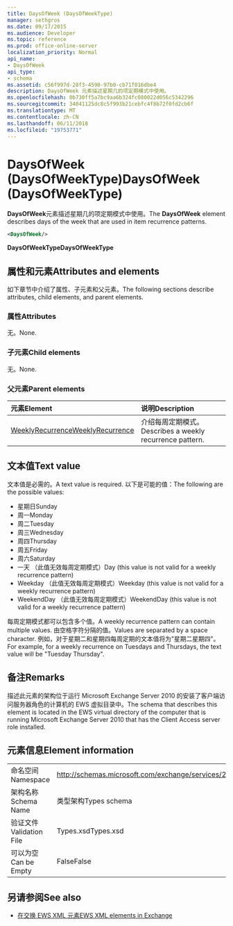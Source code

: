 ```yaml
---
title: DaysOfWeek (DaysOfWeekType)
manager: sethgros
ms.date: 09/17/2015
ms.audience: Developer
ms.topic: reference
ms.prod: office-online-server
localization_priority: Normal
api_name:
- DaysOfWeek
api_type:
- schema
ms.assetid: c56f997d-28f3-4590-97b0-cb71f016dbe4
description: DaysOfWeek 元素描述星期几的项定期模式中使用。
ms.openlocfilehash: 0b730ff5a7bc9aa6b324fc080022d056c5342296
ms.sourcegitcommit: 34041125dc8c5f993b21cebfc4f8b72f0fd2cb6f
ms.translationtype: MT
ms.contentlocale: zh-CN
ms.lasthandoff: 06/11/2018
ms.locfileid: "19753771"
---
```

# <a name="daysofweek-daysofweektype"></a><span data-ttu-id="4f28f-103">DaysOfWeek (DaysOfWeekType)</span><span class="sxs-lookup"><span data-stu-id="4f28f-103">DaysOfWeek (DaysOfWeekType)</span></span>

<span data-ttu-id="4f28f-104">**DaysOfWeek**元素描述星期几的项定期模式中使用。</span><span class="sxs-lookup"><span data-stu-id="4f28f-104">The **DaysOfWeek** element describes days of the week that are used in item recurrence patterns.</span></span> 
  
```XML
<DaysOfWeek/>
```

<span data-ttu-id="4f28f-105">**DaysOfWeekType**</span><span class="sxs-lookup"><span data-stu-id="4f28f-105">**DaysOfWeekType**</span></span>

## <a name="attributes-and-elements"></a><span data-ttu-id="4f28f-106">属性和元素</span><span class="sxs-lookup"><span data-stu-id="4f28f-106">Attributes and elements</span></span>

<span data-ttu-id="4f28f-107">如下章节中介绍了属性、子元素和父元素。</span><span class="sxs-lookup"><span data-stu-id="4f28f-107">The following sections describe attributes, child elements, and parent elements.</span></span>
  
### <a name="attributes"></a><span data-ttu-id="4f28f-108">属性</span><span class="sxs-lookup"><span data-stu-id="4f28f-108">Attributes</span></span>

<span data-ttu-id="4f28f-109">无。</span><span class="sxs-lookup"><span data-stu-id="4f28f-109">None.</span></span>
  
### <a name="child-elements"></a><span data-ttu-id="4f28f-110">子元素</span><span class="sxs-lookup"><span data-stu-id="4f28f-110">Child elements</span></span>

<span data-ttu-id="4f28f-111">无。</span><span class="sxs-lookup"><span data-stu-id="4f28f-111">None.</span></span>
  
### <a name="parent-elements"></a><span data-ttu-id="4f28f-112">父元素</span><span class="sxs-lookup"><span data-stu-id="4f28f-112">Parent elements</span></span>

|<span data-ttu-id="4f28f-113">**元素**</span><span class="sxs-lookup"><span data-stu-id="4f28f-113">**Element**</span></span>|<span data-ttu-id="4f28f-114">**说明**</span><span class="sxs-lookup"><span data-stu-id="4f28f-114">**Description**</span></span>|
|:-----|:-----|
|[<span data-ttu-id="4f28f-115">WeeklyRecurrence</span><span class="sxs-lookup"><span data-stu-id="4f28f-115">WeeklyRecurrence</span></span>](weeklyrecurrence.md) <br/> |<span data-ttu-id="4f28f-116">介绍每周定期模式。</span><span class="sxs-lookup"><span data-stu-id="4f28f-116">Describes a weekly recurrence pattern.</span></span>  <br/> |
   
## <a name="text-value"></a><span data-ttu-id="4f28f-117">文本值</span><span class="sxs-lookup"><span data-stu-id="4f28f-117">Text value</span></span>

<span data-ttu-id="4f28f-118">文本值是必需的。</span><span class="sxs-lookup"><span data-stu-id="4f28f-118">A text value is required.</span></span> <span data-ttu-id="4f28f-119">以下是可能的值：</span><span class="sxs-lookup"><span data-stu-id="4f28f-119">The following are the possible values:</span></span>
  
- <span data-ttu-id="4f28f-120">星期日</span><span class="sxs-lookup"><span data-stu-id="4f28f-120">Sunday</span></span>    
- <span data-ttu-id="4f28f-121">周一</span><span class="sxs-lookup"><span data-stu-id="4f28f-121">Monday</span></span>    
- <span data-ttu-id="4f28f-122">周二</span><span class="sxs-lookup"><span data-stu-id="4f28f-122">Tuesday</span></span>    
- <span data-ttu-id="4f28f-123">周三</span><span class="sxs-lookup"><span data-stu-id="4f28f-123">Wednesday</span></span>    
- <span data-ttu-id="4f28f-124">周四</span><span class="sxs-lookup"><span data-stu-id="4f28f-124">Thursday</span></span>    
- <span data-ttu-id="4f28f-125">周五</span><span class="sxs-lookup"><span data-stu-id="4f28f-125">Friday</span></span>    
- <span data-ttu-id="4f28f-126">周六</span><span class="sxs-lookup"><span data-stu-id="4f28f-126">Saturday</span></span>    
- <span data-ttu-id="4f28f-127">一天 （此值无效每周定期模式）</span><span class="sxs-lookup"><span data-stu-id="4f28f-127">Day (this value is not valid for a weekly recurrence pattern)</span></span>    
- <span data-ttu-id="4f28f-128">Weekday （此值无效每周定期模式）</span><span class="sxs-lookup"><span data-stu-id="4f28f-128">Weekday (this value is not valid for a weekly recurrence pattern)</span></span>    
- <span data-ttu-id="4f28f-129">WeekendDay （此值无效每周定期模式）</span><span class="sxs-lookup"><span data-stu-id="4f28f-129">WeekendDay (this value is not valid for a weekly recurrence pattern)</span></span>
    
<span data-ttu-id="4f28f-130">每周定期模式都可以包含多个值。</span><span class="sxs-lookup"><span data-stu-id="4f28f-130">A weekly recurrence pattern can contain multiple values.</span></span> <span data-ttu-id="4f28f-131">由空格字符分隔的值。</span><span class="sxs-lookup"><span data-stu-id="4f28f-131">Values are separated by a space character.</span></span> <span data-ttu-id="4f28f-132">例如，对于星期二和星期四每周定期的文本值将为"星期二星期四"。</span><span class="sxs-lookup"><span data-stu-id="4f28f-132">For example, for a weekly recurrence on Tuesdays and Thursdays, the text value will be "Tuesday Thursday".</span></span>
  
## <a name="remarks"></a><span data-ttu-id="4f28f-133">备注</span><span class="sxs-lookup"><span data-stu-id="4f28f-133">Remarks</span></span>

<span data-ttu-id="4f28f-134">描述此元素的架构位于运行 Microsoft Exchange Server 2010 的安装了客户端访问服务器角色的计算机的 EWS 虚拟目录中。</span><span class="sxs-lookup"><span data-stu-id="4f28f-134">The schema that describes this element is located in the EWS virtual directory of the computer that is running Microsoft Exchange Server 2010 that has the Client Access server role installed.</span></span>
  
## <a name="element-information"></a><span data-ttu-id="4f28f-135">元素信息</span><span class="sxs-lookup"><span data-stu-id="4f28f-135">Element information</span></span>

|||
|:-----|:-----|
|<span data-ttu-id="4f28f-136">命名空间</span><span class="sxs-lookup"><span data-stu-id="4f28f-136">Namespace</span></span>  <br/> |http://schemas.microsoft.com/exchange/services/2006/types  <br/> |
|<span data-ttu-id="4f28f-137">架构名称</span><span class="sxs-lookup"><span data-stu-id="4f28f-137">Schema Name</span></span>  <br/> |<span data-ttu-id="4f28f-138">类型架构</span><span class="sxs-lookup"><span data-stu-id="4f28f-138">Types schema</span></span>  <br/> |
|<span data-ttu-id="4f28f-139">验证文件</span><span class="sxs-lookup"><span data-stu-id="4f28f-139">Validation File</span></span>  <br/> |<span data-ttu-id="4f28f-140">Types.xsd</span><span class="sxs-lookup"><span data-stu-id="4f28f-140">Types.xsd</span></span>  <br/> |
|<span data-ttu-id="4f28f-141">可以为空</span><span class="sxs-lookup"><span data-stu-id="4f28f-141">Can be Empty</span></span>  <br/> |<span data-ttu-id="4f28f-142">False</span><span class="sxs-lookup"><span data-stu-id="4f28f-142">False</span></span>  <br/> |
   
## <a name="see-also"></a><span data-ttu-id="4f28f-143">另请参阅</span><span class="sxs-lookup"><span data-stu-id="4f28f-143">See also</span></span>

- [<span data-ttu-id="4f28f-144">在交换 EWS XML 元素</span><span class="sxs-lookup"><span data-stu-id="4f28f-144">EWS XML elements in Exchange</span></span>](ews-xml-elements-in-exchange.md)

